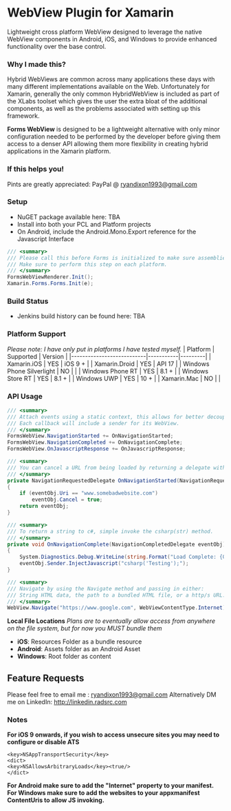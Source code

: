 # WebView Plugin for Xamarin
Lightweight cross platform WebView designed to leverage the native WebView components in Android, iOS, and Windows to provide enhanced functionality over the base control.

### Why I made this?
Hybrid WebViews are common across many applications these days with many different implementations available on the Web.
Unfortunately for Xamarin, generally the only common HybridWebView is included as part of the XLabs toolset which gives the user the extra bloat of the additional components, as well as the problems associated with setting up this framework.

**Forms WebView** is designed to be a lightweight alternative with only minor configuration needed to be performed by the developer before giving them access to a denser API allowing them more flexibility in creating hybrid applications in the Xamarin platform.

### If this helps you!
Pints are greatly appreciated: PayPal @ ryandixon1993@gmail.com

### Setup
* NuGET package available here: TBA
* Install into both your PCL and Platform projects
* On Android, include the Android.Mono.Export reference for the Javascript Interface

```c#
/// <summary>
/// Please call this before Forms is initialized to make sure assemblies link properly.
/// Make sure to perform this step on each platform.
/// </summary>
FormsWebViewRenderer.Init();
Xamarin.Forms.Forms.Init(e);
```

### Build Status
* Jenkins build history can be found here: TBA
 
### Platform Support
*Please note: I have only put in platforms I have tested myself.*
| Platform                  | Supported | Version |
|---------------------------|-----------|---------|
| Xamarin.iOS               | YES       | iOS 9 + |
| Xamarin.Droid             | YES       | API 17  |
| Windows Phone Silverlight | NO        |         |
| Windows Phone RT          | YES       | 8.1 +   |
| Windows Store RT          | YES       | 8.1 +   |
| Windows UWP               | YES       | 10 +    |
| Xamarin.Mac               | NO        |         |

### API Usage
```c#
/// <summary>
/// Attach events using a static context, this allows for better decoupling across multiple WebViews.
/// Each callback will include a sender for its WebView.
/// </summary>
FormsWebView.NavigationStarted += OnNavigationStarted;
FormsWebView.NavigationCompleted += OnNavigationComplete;
FormsWebView.OnJavascriptResponse += OnJavascriptResponse;
```

```c#
/// <summary>
/// You can cancel a URL from being loaded by returning a delegate with the cancel boolean set to true.
/// </summary>
private NavigationRequestedDelegate OnNavigationStarted(NavigationRequestedDelegate eventObj)
{
    if (eventObj.Uri == "www.somebadwebsite.com")
        eventObj.Cancel = true;
    return eventObj;
}
```

```c#
/// <summary>
/// To return a string to c#, simple invoke the csharp(str) method.
/// </summary>
private void OnNavigationComplete(NavigationCompletedDelegate eventObj)
{
    System.Diagnostics.Debug.WriteLine(string.Format("Load Complete: {0}", eventObj.Sender.Uri));
    eventObj.Sender.InjectJavascript("csharp('Testing');");
}
```

```c#
/// <summary>
/// Navigate by using the Navigate method and passing in either:
/// String HTML data, the path to a bundled HTML file, or a http/s URL.
/// </summary>
WebView.Navigate("https://www.google.com", WebViewContentType.Internet);
```

**Local File Locations**
*Plans are to eventually allow access from anywhere on the file system, but for now you MUST bundle them*
* **iOS**: Resources Folder as a bundle resource
* **Android**: Assets folder as an Android Asset
* **Windows**: Root folder as content

## Feature Requests
Please feel free to email me : ryandixon1993@gmail.com
Alternatively DM me on LinkedIn: http://linkedin.radsrc.com

### Notes
**For iOS 9 onwards, if you wish to access unsecure sites you may need to configure or disable ATS**
```
<key>NSAppTransportSecurity</key>
<dict>
<key>NSAllowsArbitraryLoads</key><true/>
</dict>
```

**For Android make sure to add the "Internet" property to your manifest.**
**For Windows make sure to add the websites to your appxmanifest ContentUris to allow JS invoking.**
